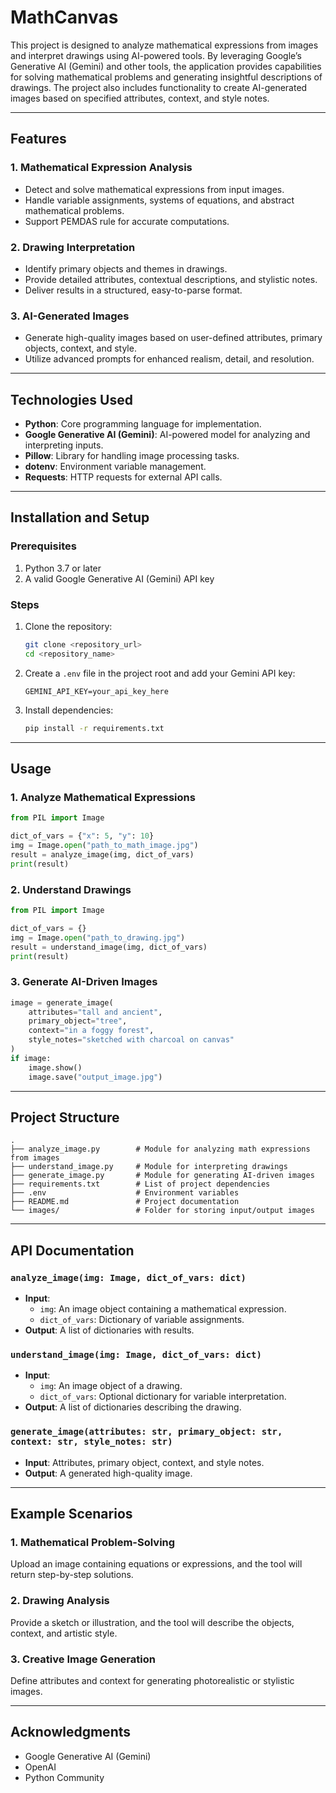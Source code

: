 # MathCanvas

This project is designed to analyze mathematical expressions from images and interpret drawings using AI-powered tools. By leveraging Google’s Generative AI (Gemini) and other tools, the application provides capabilities for solving mathematical problems and generating insightful descriptions of drawings. The project also includes functionality to create AI-generated images based on specified attributes, context, and style notes.

---

## Features

### 1. **Mathematical Expression Analysis**
- Detect and solve mathematical expressions from input images.
- Handle variable assignments, systems of equations, and abstract mathematical problems.
- Support PEMDAS rule for accurate computations.

### 2. **Drawing Interpretation**
- Identify primary objects and themes in drawings.
- Provide detailed attributes, contextual descriptions, and stylistic notes.
- Deliver results in a structured, easy-to-parse format.

### 3. **AI-Generated Images**
- Generate high-quality images based on user-defined attributes, primary objects, context, and style.
- Utilize advanced prompts for enhanced realism, detail, and resolution.

---

## Technologies Used

- **Python**: Core programming language for implementation.
- **Google Generative AI (Gemini)**: AI-powered model for analyzing and interpreting inputs.
- **Pillow**: Library for handling image processing tasks.
- **dotenv**: Environment variable management.
- **Requests**: HTTP requests for external API calls.

---

## Installation and Setup

### Prerequisites
1. Python 3.7 or later
2. A valid Google Generative AI (Gemini) API key

### Steps
1. Clone the repository:
   ```bash
   git clone <repository_url>
   cd <repository_name>
   ```
2. Create a `.env` file in the project root and add your Gemini API key:
   ```env
   GEMINI_API_KEY=your_api_key_here
   ```
3. Install dependencies:
   ```bash
   pip install -r requirements.txt
   ```

---

## Usage

### 1. **Analyze Mathematical Expressions**
```python
from PIL import Image

dict_of_vars = {"x": 5, "y": 10}
img = Image.open("path_to_math_image.jpg")
result = analyze_image(img, dict_of_vars)
print(result)
```

### 2. **Understand Drawings**
```python
from PIL import Image

dict_of_vars = {}
img = Image.open("path_to_drawing.jpg")
result = understand_image(img, dict_of_vars)
print(result)
```

### 3. **Generate AI-Driven Images**
```python
image = generate_image(
    attributes="tall and ancient",
    primary_object="tree",
    context="in a foggy forest",
    style_notes="sketched with charcoal on canvas"
)
if image:
    image.show()
    image.save("output_image.jpg")
```

---

## Project Structure
```
.
├── analyze_image.py        # Module for analyzing math expressions from images
├── understand_image.py     # Module for interpreting drawings
├── generate_image.py       # Module for generating AI-driven images
├── requirements.txt        # List of project dependencies
├── .env                    # Environment variables
├── README.md               # Project documentation
└── images/                 # Folder for storing input/output images
```

---

## API Documentation

### `analyze_image(img: Image, dict_of_vars: dict)`
- **Input**:
  - `img`: An image object containing a mathematical expression.
  - `dict_of_vars`: Dictionary of variable assignments.
- **Output**: A list of dictionaries with results.

### `understand_image(img: Image, dict_of_vars: dict)`
- **Input**:
  - `img`: An image object of a drawing.
  - `dict_of_vars`: Optional dictionary for variable interpretation.
- **Output**: A list of dictionaries describing the drawing.

### `generate_image(attributes: str, primary_object: str, context: str, style_notes: str)`
- **Input**: Attributes, primary object, context, and style notes.
- **Output**: A generated high-quality image.

---

## Example Scenarios

### 1. **Mathematical Problem-Solving**
Upload an image containing equations or expressions, and the tool will return step-by-step solutions.

### 2. **Drawing Analysis**
Provide a sketch or illustration, and the tool will describe the objects, context, and artistic style.

### 3. **Creative Image Generation**
Define attributes and context for generating photorealistic or stylistic images.

---

## Acknowledgments
- Google Generative AI (Gemini)
- OpenAI
- Python Community

